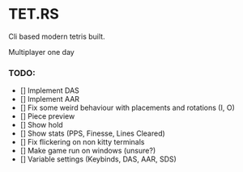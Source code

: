 # TET.RS
Cli based modern tetris built.

Multiplayer one day

### TODO:
- [] Implement DAS
- [] Implement AAR
- [] Fix some weird behaviour with placements and rotations (I, O)
- [] Piece preview
- [] Show hold
- [] Show stats (PPS, Finesse, Lines Cleared)
- [] Fix flickering on non kitty terminals
- [] Make game run on windows (unsure?)
- [] Variable settings (Keybinds, DAS, AAR, SDS)
